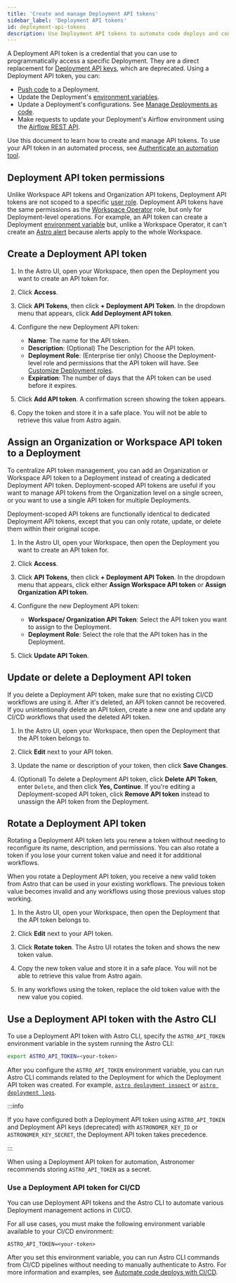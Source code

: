 ```yaml
---
title: 'Create and manage Deployment API tokens'
sidebar_label: 'Deployment API tokens'
id: deployment-api-tokens
description: Use Deployment API tokens to automate code deploys and configuration changes to a Deployment.
---
```


A Deployment API token is a credential that you can use to programmatically access a specific Deployment. They are a direct replacement for [Deployment API keys](api-keys.md), which are deprecated. Using a Deployment API token, you can:

- [Push code](deploy-code.md) to a Deployment.
- Update the Deployment's [environment variables](environment-variables.md).
- Update a Deployment's configurations. See [Manage Deployments as code](manage-deployments-as-code.md).
- Make requests to update your Deployment's Airflow environment using the [Airflow REST API](airflow-api.md).

Use this document to learn how to create and manage API tokens. To use your API token in an automated process, see [Authenticate an automation tool](automation-authentication.md).

## Deployment API token permissions

Unlike Workspace API tokens and Organization API tokens, Deployment API tokens are not scoped to a specific [user role](user-permissions.md). Deployment API tokens have the same permissions as the [Workspace Operator](user-permissions.md#workspace-roles) role, but only for Deployment-level operations. For example, an API token can create a Deployment [environment variable](environment-variables.md) but, unlike a Workspace Operator, it can't create an [Astro alert](alerts.md) because alerts apply to the whole Workspace.

## Create a Deployment API token

1. In the Astro UI, open your Workspace, then open the Deployment you want to create an API token for.

2. Click **Access**.

3. Click **API Tokens**, then click **+ Deployment API Token**. In the dropdown menu that appears, click **Add Deployment API token**.

4. Configure the new Deployment API token:

    - **Name**: The name for the API token.
    - **Description**: (Optional) The Description for the API token.
    - **Deployment Role**: (Enterprise tier only) Choose the Deployment-level role and permissions that the API token will have. See [Customize Deployment roles](customize-deployment-roles.md).
    - **Expiration**: The number of days that the API token can be used before it expires.

5. Click **Add API token**. A confirmation screen showing the token appears.

6. Copy the token and store it in a safe place. You will not be able to retrieve this value from Astro again.

## Assign an Organization or Workspace API token to a Deployment

To centralize API token management, you can add an Organization or Workspace API token to a Deployment instead of creating a dedicated Deployment API token. Deployment-scoped API tokens are useful if you want to manage API tokens from the Organization level on a single screen, or you want to use a single API token for multiple Deployments. 

Deployment-scoped API tokens are functionally identical to dedicated Deployment API tokens, except that you can only rotate, update, or delete them within their original scope. 

1. In the Astro UI, open your Workspace, then open the Deployment you want to create an API token for.

2. Click **Access**.

3. Click **API Tokens**, then click **+ Deployment API Token**. In the dropdown menu that appears, click either **Assign Workspace API token** or **Assign Organization API token**. 

4. Configure the new Deployment API token:

    - **Workspace/ Organization API Token**: Select the API token you want to assign to the Deployment.
    - **Deployment Role**: Select the role that the API token has in the Deployment.

5. Click **Update API Token**.

## Update or delete a Deployment API token

If you delete a Deployment API token, make sure that no existing CI/CD workflows are using it. After it's deleted, an API token cannot be recovered. If you unintentionally delete an API token, create a new one and update any CI/CD workflows that used the deleted API token.

1. In the Astro UI, open your Workspace, then open the Deployment that the API token belongs to.

2. Click **Edit** next to your API token.

3. Update the name or description of your token, then click **Save Changes**.

4. (Optional) To delete a Deployment API token, click **Delete API Token**, enter `Delete`, and then click **Yes, Continue**. If you're editing a Deployment-scoped API token, click **Remove API token** instead to unassign the API token from the Deployment. 

## Rotate a Deployment API token

Rotating a Deployment API token lets you renew a token without needing to reconfigure its name, description, and permissions. You can also rotate a token if you lose your current token value and need it for additional workflows.

When you rotate a Deployment API token, you receive a new valid token from Astro that can be used in your existing workflows. The previous token value becomes invalid and any workflows using those previous values stop working.

1. In the Astro UI, open your Workspace, then open the Deployment that the API token belongs to.

2. Click **Edit** next to your API token.

3. Click **Rotate token**. The Astro UI rotates the token and shows the new token value.

4. Copy the new token value and store it in a safe place. You will not be able to retrieve this value from Astro again.

5. In any workflows using the token, replace the old token value with the new value you copied.

## Use a Deployment API token with the Astro CLI

To use a Deployment API token with Astro CLI, specify the `ASTRO_API_TOKEN` environment variable in the system running the Astro CLI:

```sh
export ASTRO_API_TOKEN=<your-token>
```

After you configure the `ASTRO_API_TOKEN` environment variable, you can run Astro CLI commands related to the Deployment for which the Deployment API token was created. For example, [`astro deployment inspect`](cli/astro-deployment-inspect.md) or [`astro deployment logs`](cli/astro-deployment-logs.md).

:::info

If you have configured both a Deployment API token using `ASTRO_API_TOKEN` and Deployment API keys (deprecated) with `ASTRONOMER_KEY_ID` or `ASTRONOMER_KEY_SECRET`, the Deployment API token takes precedence.

:::

When using a Deployment API token for automation, Astronomer recommends storing `ASTRO_API_TOKEN` as a secret.

### Use a Deployment API token for CI/CD

You can use Deployment API tokens and the Astro CLI to automate various Deployment management actions in CI/CD.

For all use cases, you must make the following environment variable available to your CI/CD environment:

```text
ASTRO_API_TOKEN=<your-token>
```

After you set this environment variable, you can run Astro CLI commands from CI/CD pipelines without needing to manually authenticate to Astro. For more information and examples, see [Automate code deploys with CI/CD](set-up-ci-cd.md).
